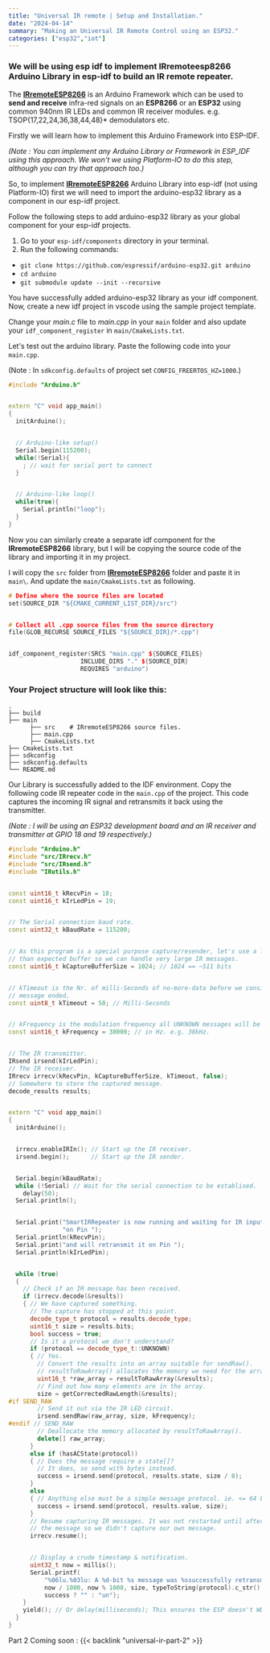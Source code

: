 ```yaml
---
title: "Universal IR remote | Setup and Installation."
date: "2024-04-14"
summary: "Making an Universal IR Remote Control using an ESP32."
categories: ["esp32","iot"]
---
```


### We will be using esp idf to implement IRremoteesp8266 Arduino Library in esp-idf to build an IR remote repeater.


The [**IRremoteESP8266**](https://github.com/crankyoldgit/IRremoteESP8266) is an Arduino Framework which can be used to **send and receive** infra-red signals on an **ESP8266** or an **ESP32** using common 940nm IR LEDs and common IR receiver modules. e.g. TSOP{17,22,24,36,38,44,48}* demodulators etc.


Firstly we will learn how to implement this Arduino Framework into ESP-IDF.


*(Note : You can implement any Arduino Library or Framework in ESP_IDF using this approach. We won't we using Platform-IO to do this step, although you can try that approach too.)*


So, to implement [**IRremoteESP8266**](https://github.com/crankyoldgit/IRremoteESP8266) Arduino Library into esp-idf (not using Platform-IO) first we will need to import the arduino-esp32 library as a component in our esp-idf project.


Follow the following steps to add arduino-esp32 library as your global component for your esp-idf projects.
1. Go to your `esp-idf/components` directory in your terminal.
2. Run the following commands:
  - `git clone https://github.com/espressif/arduino-esp32.git arduino`
  - `cd arduino`
  - `git submodule update --init --recursive`


You have successfully added arduino-esp32 library as your idf component.
Now, create a new idf project in vscode using the sample project template.


Change your *main.c* file to *main.cpp* in your `main` folder and also update your `idf_component_register` in `main/CmakeLists.txt`.


Let's test out the arduino library. Paste the following code into your `main.cpp`.


(Note : In `sdkconfig.defaults` of project set `CONFIG_FREERTOS_HZ=1000`.)


```C++
#include "Arduino.h"


extern "C" void app_main()
{
  initArduino();


  // Arduino-like setup()
  Serial.begin(115200);
  while(!Serial){
    ; // wait for serial port to connect
  }


  // Arduino-like loop()
  while(true){
    Serial.println("loop");
  }
}
```


Now you can similarly create a separate idf component for the **IRremoteESP8266** library, but I will be copying the source code of the library and importing it in my project.


I will copy the `src` folder from [**IRremoteESP8266**](https://github.com/crankyoldgit/IRremoteESP8266) folder and paste it in `main\`. And update the `main/CmakeLists.txt` as following.


```C++
# Define where the source files are located
set(SOURCE_DIR "${CMAKE_CURRENT_LIST_DIR}/src")


# Collect all .cpp source files from the source directory
file(GLOB_RECURSE SOURCE_FILES "${SOURCE_DIR}/*.cpp")


idf_component_register(SRCS "main.cpp" ${SOURCE_FILES}
                    INCLUDE_DIRS "." ${SOURCE_DIR}
                    REQUIRES "arduino")
```


### Your Project structure will look like this:
    .
    ├── build                  
    ├── main                    
          ├── src    # IRremoteESP8266 source files.
          ├── main.cpp
          ├── CmakeLists.txt              
    ├── CmakeLists.txt                    
    ├── sdkconfig                  
    ├── sdkconfig.defaults
    └── README.md




Our Library is successfully added to the IDF environment. Copy the following code IR repeater code in the `main.cpp` of the project. This code captures the incoming IR signal and retransmits it back using the transmitter.


*(Note : I will be using an ESP32 development board and an IR receiver and transmitter at GPIO 18 and 19 respectively.)*


```C++
#include "Arduino.h"
#include "src/IRrecv.h"
#include "src/IRsend.h"
#include "IRutils.h"


const uint16_t kRecvPin = 18;
const uint16_t kIrLedPin = 19;


// The Serial connection baud rate.
const uint32_t kBaudRate = 115200;


// As this program is a special purpose capture/resender, let's use a larger
// than expected buffer so we can handle very large IR messages.
const uint16_t kCaptureBufferSize = 1024; // 1024 == ~511 bits


// kTimeout is the Nr. of milli-Seconds of no-more-data before we consider a
// message ended.
const uint8_t kTimeout = 50; // Milli-Seconds


// kFrequency is the modulation frequency all UNKNOWN messages will be sent at.
const uint16_t kFrequency = 38000; // in Hz. e.g. 38kHz.


// The IR transmitter.
IRsend irsend(kIrLedPin);
// The IR receiver.
IRrecv irrecv(kRecvPin, kCaptureBufferSize, kTimeout, false);
// Somewhere to store the captured message.
decode_results results;


extern "C" void app_main()
{
  initArduino();


  irrecv.enableIRIn(); // Start up the IR receiver.
  irsend.begin();      // Start up the IR sender.


  Serial.begin(kBaudRate);
  while (!Serial) // Wait for the serial connection to be establised.
    delay(50);
  Serial.println();


  Serial.print("SmartIRRepeater is now running and waiting for IR input "
               "on Pin ");
  Serial.println(kRecvPin);
  Serial.print("and will retransmit it on Pin ");
  Serial.println(kIrLedPin);


  while (true)
  {
    // Check if an IR message has been received.
    if (irrecv.decode(&results))
    { // We have captured something.
      // The capture has stopped at this point.
      decode_type_t protocol = results.decode_type;
      uint16_t size = results.bits;
      bool success = true;
      // Is it a protocol we don't understand?
      if (protocol == decode_type_t::UNKNOWN)
      { // Yes.
        // Convert the results into an array suitable for sendRaw().
        // resultToRawArray() allocates the memory we need for the array.
        uint16_t *raw_array = resultToRawArray(&results);
        // Find out how many elements are in the array.
        size = getCorrectedRawLength(&results);
#if SEND_RAW
        // Send it out via the IR LED circuit.
        irsend.sendRaw(raw_array, size, kFrequency);
#endif // SEND_RAW
        // Deallocate the memory allocated by resultToRawArray().
        delete[] raw_array;
      }
      else if (hasACState(protocol))
      { // Does the message require a state[]?
        // It does, so send with bytes instead.
        success = irsend.send(protocol, results.state, size / 8);
      }
      else
      { // Anything else must be a simple message protocol. ie. <= 64 bits
        success = irsend.send(protocol, results.value, size);
      }
      // Resume capturing IR messages. It was not restarted until after we sent
      // the message so we didn't capture our own message.
      irrecv.resume();


      // Display a crude timestamp & notification.
      uint32_t now = millis();
      Serial.printf(
          "%06lu.%03lu: A %d-bit %s message was %ssuccessfully retransmitted.\n",
          now / 1000, now % 1000, size, typeToString(protocol).c_str(),
          success ? "" : "un");
    }
    yield(); // Or delay(milliseconds); This ensures the ESP doesn't WDT reset.
  }
}
```

Part 2 Coming soon : {{< backlink "universal-ir-part-2" >}}